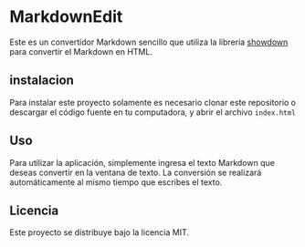 # MarkdownEdit
Este es un convertidor Markdown sencillo que utiliza la libreria [showdown](https://showdownjs.com/) para convertir el Markdown en HTML. 

## instalacion
Para instalar este proyecto solamente es necesario clonar este repositorio o descargar el código fuente en tu computadora, y abrir el archivo `index.html`

## Uso
Para utilizar la aplicación, simplemente ingresa el texto Markdown que deseas convertir en la ventana de texto. La conversión se realizará automáticamente al mismo tiempo que escribes el texto.

## Licencia
Este proyecto se distribuye bajo la licencia MIT. 
